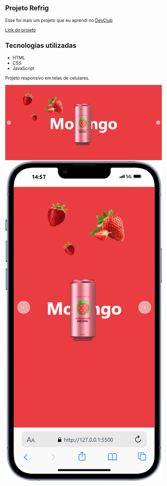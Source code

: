 ## Projeto Refrig


Esse foi mais um projeto que eu aprendi no <a href="https://rodolfomori.com.br/devclub" target="_blank" rel="noopener noreferrer">DevClub</a>


<a href="https://conversor-de-moedas-five-psi.vercel.app" target="_blank" rel="noopener noreferrer">Link do projeto</a>

<h2>Tecnologias utilizadas</h2>
  
  -  HTML
  -  CSS
  -  JavaScript

<p>Projeto responsivo em telas de celulares.</p>

<img width="700px" src="https://github.com/RABF1969/Projeto-Refrig/blob/main/img/Projeto-Refri.png"/>
<img width="700px" src="https://github.com/RABF1969/Projeto-Refrig/blob/main/img/projeto-refri-moble.png"/>
